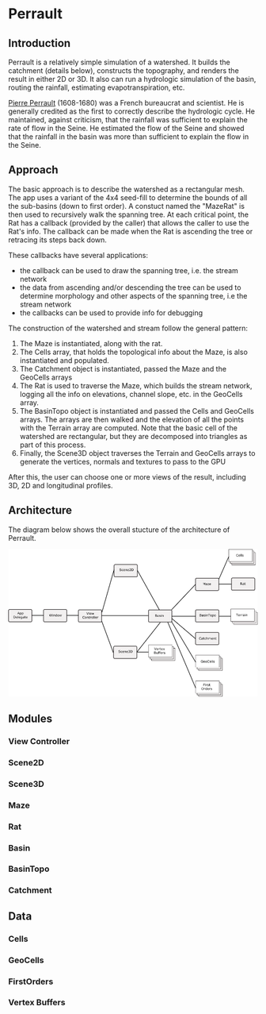 # Perrault
## Introduction
Perrault is a relatively simple simulation of a watershed.  It builds the catchment (details below), constructs the topography, and renders the result in either 2D or 3D.  It also can run a hydrologic simulation of the basin, routing the rainfall, estimating evapotranspiration, etc.  

[Pierre Perrault](https://en.wikipedia.org/wiki/Pierre_Perrault_(scientist)) (1608-1680) was a French bureaucrat and scientist.  He is generally credited as the first to correctly describe the hydrologic cycle.  He maintained, against criticism, that the rainfall was sufficient to explain the rate of flow in the Seine.  He estimated the flow of the Seine and showed that the rainfall in the basin was more than sufficient to explain the flow in the Seine.

## Approach
The basic approach is to describe the watershed as a rectangular mesh. The app uses a variant of the 4x4 seed-fill to determine the bounds of all the sub-basins (down to first order). A constuct named the "MazeRat" is then used to recursively walk the spanning tree. At each critical point, the Rat has a callback (provided by the caller) that allows the caller to use the Rat's info. The callback can be made when the Rat is ascending the tree or retracing its steps back down.

These callbacks have several applications: 

- the callback can be used to draw the spanning tree, i.e. the stream network
- the data from ascending and/or descending the tree can be used to determine morphology and other aspects of the spanning tree, i.e the stream network
- the callbacks can be used to provide info for debugging

The construction of the watershed and stream follow the general pattern:

1. The Maze is instantiated, along with the rat.  
2. The Cells array, that holds the topological info about the Maze, is also instantiated and populated.
2. The Catchment object is instantiated, passed the Maze and the GeoCells arrays
3. The Rat is used to traverse the Maze, which builds the stream network, logging all the info on elevations, channel slope, etc. in the GeoCells array.
4. The BasinTopo object is instantiated and passed the Cells and GeoCells arrays. The arrays are then walked and the elevation of all the points with the Terrain array are computed. Note that the basic cell of the watershed are rectangular, but they are decomposed into triangles as part of this process.
5. Finally, the Scene3D object traverses the Terrain and GeoCells arrays to generate the vertices, normals and textures to pass to the GPU

After this, the user can choose one or more views of the result, including 3D, 2D and longitudinal profiles.

## Architecture
The diagram below shows the overall stucture of the architecture of Perrault.

![Perrault Architecture](doc/PerrArch.svg)



## Modules

### View Controller

### Scene2D

### Scene3D

### Maze

### Rat

### Basin

### BasinTopo

### Catchment

## Data

### Cells

### GeoCells

### FirstOrders

### Vertex Buffers